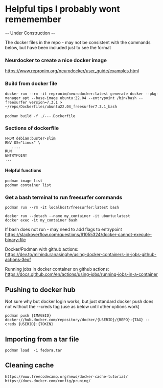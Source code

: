 # Helpful tips I probably wont rememember
-- Under Construction --

The docker files in the repo - may not be consistent with the commands below, but have been included just to see the format

### Neurdocker to create a nice docker image
https://www.repronim.org/neurodocker/user_guide/examples.html
### Build from docker file
`docker run --rm -it repronim/neurodocker:latest generate docker --pkg-manager apt --base-image ubuntu:22.04 --entrypoint /bin/bash --freesurfer version=7.3.1 > ~/repo/Dockerfiles/ubuntu22.04_freesurfer7.3.1_bash` <br><br>
`podman build -f ./---.Dockerfile` <br>

### Sections of dockerfile
```
FROM debian:buster-slim
ENV OS="Linux" \   
   ....
RUN
ENTRYPOINT
...
````



#### Helpful functions
`podman image list` <br>
`podman container list` <br>

### Get a bash terminal to run freesurfer commands
`podman run --rm -it localhost/freesurfer:latest bash`


```
docker run --detach --name my_container -it ubuntu:latest
docker exec -it my_container bash
```

If bash does not run - may need to add flags to entrypoint <br>
https://stackoverflow.com/questions/61055324/docker-cannot-execute-binary-file

Docker/Podman with github actions: <br>
https://dev.to/mihinduranasinghe/using-docker-containers-in-jobs-github-actions-3eof

Running jobs in docker container on github actions: <br>
https://docs.github.com/en/actions/using-jobs/running-jobs-in-a-container

## Pushing to docker hub
Not sure why but docker login works, but just standard docker push does not without the --creds tag (use as below until other options work)
```
podman push {IMAGEID} docker://hub.docker.com/repository/docker/{USERID}/{REPO}:{TAG} --creds {USERID}:{TOKEN}
```

## Importing from a tar file
```
podman load  -i fedora.tar
```

## Cleaning cache
```
https://www.freecodecamp.org/news/docker-cache-tutorial/
https://docs.docker.com/config/pruning/
```

